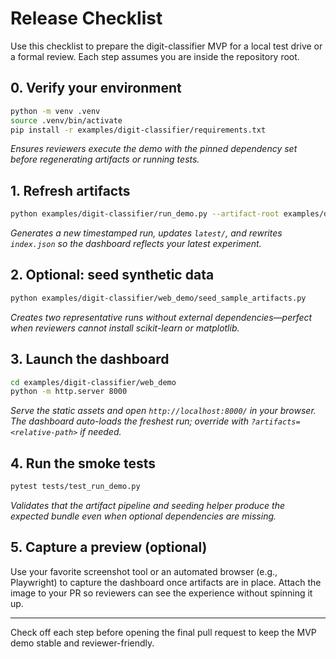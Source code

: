 # Release Checklist

Use this checklist to prepare the digit-classifier MVP for a local test drive or a
formal review. Each step assumes you are inside the repository root.

## 0. Verify your environment

```bash
python -m venv .venv
source .venv/bin/activate
pip install -r examples/digit-classifier/requirements.txt
```

*Ensures reviewers execute the demo with the pinned dependency set before
regenerating artifacts or running tests.*

## 1. Refresh artifacts

```bash
python examples/digit-classifier/run_demo.py --artifact-root examples/digit-classifier/web_demo/artifacts
```

*Generates a new timestamped run, updates `latest/`, and rewrites
`index.json` so the dashboard reflects your latest experiment.*

## 2. Optional: seed synthetic data

```bash
python examples/digit-classifier/web_demo/seed_sample_artifacts.py
```

*Creates two representative runs without external dependencies—perfect when
reviewers cannot install scikit-learn or matplotlib.*

## 3. Launch the dashboard

```bash
cd examples/digit-classifier/web_demo
python -m http.server 8000
```

*Serve the static assets and open `http://localhost:8000/` in your browser.
The dashboard auto-loads the freshest run; override with
`?artifacts=<relative-path>` if needed.*

## 4. Run the smoke tests

```bash
pytest tests/test_run_demo.py
```

*Validates that the artifact pipeline and seeding helper produce the expected
bundle even when optional dependencies are missing.*

## 5. Capture a preview (optional)

Use your favorite screenshot tool or an automated browser (e.g., Playwright) to
capture the dashboard once artifacts are in place. Attach the image to your PR
so reviewers can see the experience without spinning it up.

---

Check off each step before opening the final pull request to keep the MVP demo
stable and reviewer-friendly.
